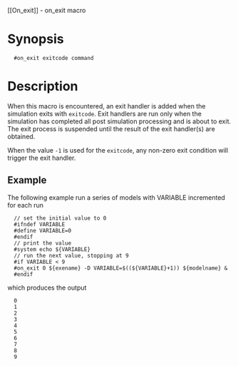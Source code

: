 [[On_exit]] - on_exit macro

# Synopsis
~~~
  #on_exit exitcode command
~~~

# Description

When this macro is encountered, an exit handler is added when the simulation exits with `exitcode`.  Exit handlers are run only when the simulation has completed all post simulation processing and is about to exit.  The exit process is suspended until the result of the exit handler(s) are obtained.

When the value `-1` is used for the `exitcode`, any non-zero exit condition will trigger the exit handler.

## Example

The following example run a series of models with VARIABLE incremented for each run
~~~
  // set the initial value to 0
  #ifndef VARIABLE
  #define VARIABLE=0
  #endif
  // print the value
  #system echo ${VARIABLE}
  // run the next value, stopping at 9
  #if VARIABLE < 9
  #on_exit 0 ${exename} -D VARIABLE=$((${VARIABLE}+1)) ${modelname} &
  #endif
~~~
which produces the output
~~~
  0
  1
  2
  3
  4
  5
  6
  7
  8
  9
~~~